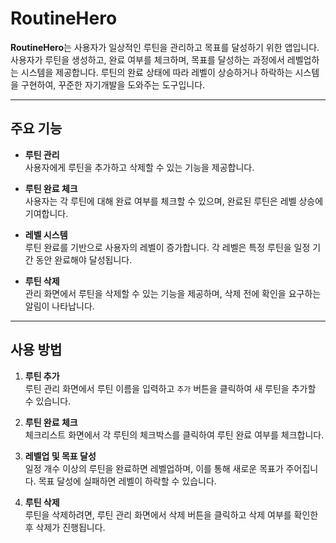 # RoutineHero

**RoutineHero**는 사용자가 일상적인 루틴을 관리하고 목표를 달성하기 위한 앱입니다. 사용자가 루틴을 생성하고, 완료 여부를 체크하며, 목표를 달성하는 과정에서 레벨업하는 시스템을 제공합니다. 루틴의 완료 상태에 따라 레벨이 상승하거나 하락하는 시스템을 구현하여, 꾸준한 자기개발을 도와주는 도구입니다.

---

## 주요 기능

- **루틴 관리**  
  사용자에게 루틴을 추가하고 삭제할 수 있는 기능을 제공합니다.

- **루틴 완료 체크**  
  사용자는 각 루틴에 대해 완료 여부를 체크할 수 있으며, 완료된 루틴은 레벨 상승에 기여합니다.

- **레벨 시스템**  
  루틴 완료를 기반으로 사용자의 레벨이 증가합니다. 각 레벨은 특정 루틴을 일정 기간 동안 완료해야 달성됩니다.

- **루틴 삭제**  
  관리 화면에서 루틴을 삭제할 수 있는 기능을 제공하며, 삭제 전에 확인을 요구하는 알림이 나타납니다.

---

## 사용 방법

1. **루틴 추가**  
   루틴 관리 화면에서 루틴 이름을 입력하고 `추가` 버튼을 클릭하여 새 루틴을 추가할 수 있습니다.

2. **루틴 완료 체크**  
   체크리스트 화면에서 각 루틴의 체크박스를 클릭하여 루틴 완료 여부를 체크합니다.

3. **레벨업 및 목표 달성**  
   일정 개수 이상의 루틴을 완료하면 레벨업하며, 이를 통해 새로운 목표가 주어집니다. 목표 달성에 실패하면 레벨이 하락할 수 있습니다.

4. **루틴 삭제**  
   루틴을 삭제하려면, 루틴 관리 화면에서 삭제 버튼을 클릭하고 삭제 여부를 확인한 후 삭제가 진행됩니다.
